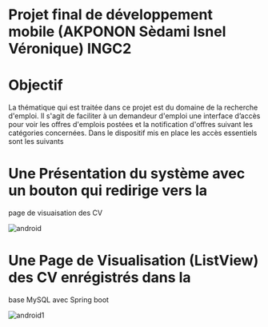 # Projet final de développement mobile (AKPONON Sèdami Isnel Véronique) INGC2
# Objectif
La thématique qui est traitée dans ce projet est du domaine de la recherche d'emploi. Il s'agit de faciliter à un demandeur 
d'emploi une interface d’accès pour voir les offres d'emplois postées et la notification d'offres suivant les catégories concernées. 
Dans le dispositif mis en place les accès essentiels sont les suivants
# Une Présentation du système avec un bouton qui redirige vers la 
page de visuaisation des CV 

![android](https://user-images.githubusercontent.com/125742984/234565039-55620f9b-34e8-4915-bd43-1583cb0da718.PNG)

# Une Page de Visualisation (ListView) des CV enrégistrés dans la 
base MySQL avec Spring boot

![android1](https://user-images.githubusercontent.com/125742984/234565105-464bca99-94ad-4b0e-9325-4ded8f33cdec.PNG)
